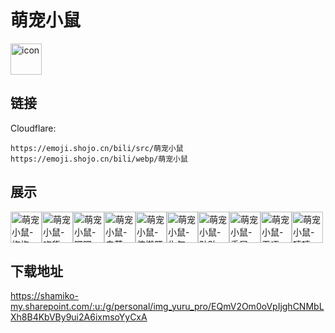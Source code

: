 # 萌宠小鼠
<img src="https://emoji.shojo.cn/bili/src/萌宠小鼠/icon.png" width="50" height="50" alt="icon">

## 链接
Cloudflare:
```
https://emoji.shojo.cn/bili/src/萌宠小鼠
https://emoji.shojo.cn/bili/webp/萌宠小鼠
```
## 展示
<img src="https://emoji.shojo.cn/bili/src/萌宠小鼠/萌宠小鼠-抱抱.png" width="50" height="50" alt="萌宠小鼠-抱抱"><img src="https://emoji.shojo.cn/bili/src/萌宠小鼠/萌宠小鼠-吃货.png" width="50" height="50" alt="萌宠小鼠-吃货"><img src="https://emoji.shojo.cn/bili/src/萌宠小鼠/萌宠小鼠-嘿嘿.png" width="50" height="50" alt="萌宠小鼠-嘿嘿"><img src="https://emoji.shojo.cn/bili/src/萌宠小鼠/萌宠小鼠-卖萌.png" width="50" height="50" alt="萌宠小鼠-卖萌"><img src="https://emoji.shojo.cn/bili/src/萌宠小鼠/萌宠小鼠-伸懒腰.png" width="50" height="50" alt="萌宠小鼠-伸懒腰"><img src="https://emoji.shojo.cn/bili/src/萌宠小鼠/萌宠小鼠-生气.png" width="50" height="50" alt="萌宠小鼠-生气"><img src="https://emoji.shojo.cn/bili/src/萌宠小鼠/萌宠小鼠-贴贴.png" width="50" height="50" alt="萌宠小鼠-贴贴"><img src="https://emoji.shojo.cn/bili/src/萌宠小鼠/萌宠小鼠-委屈.png" width="50" height="50" alt="萌宠小鼠-委屈"><img src="https://emoji.shojo.cn/bili/src/萌宠小鼠/萌宠小鼠-无语.png" width="50" height="50" alt="萌宠小鼠-无语"><img src="https://emoji.shojo.cn/bili/src/萌宠小鼠/萌宠小鼠-嘻嘻.png" width="50" height="50" alt="萌宠小鼠-嘻嘻">

## 下载地址

https://shamiko-my.sharepoint.com/:u:/g/personal/img_yuru_pro/EQmV2Om0oVpIjghCNMbLXh8B4KbVBy9ui2A6ixmsoYyCxA